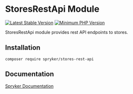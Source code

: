 # StoresRestApi Module
[![Latest Stable Version](https://poser.pugx.org/spryker/stores-rest-api/v/stable.svg)](https://packagist.org/packages/spryker/stores-rest-api)
[![Minimum PHP Version](https://img.shields.io/badge/php-%3E%3D%207.4-8892BF.svg)](https://php.net/)

StoresRestApi module provides rest API endpoints to stores.

## Installation

```
composer require spryker/stores-rest-api
```

## Documentation

[Spryker Documentation](https://academy.spryker.com/developing_with_spryker/module_guide/modules.html)
